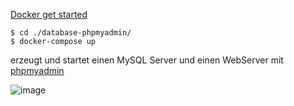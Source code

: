 [Docker get started](https://www.docker.com/get-started/)

```shell
$ cd ./database-phpmyadmin/
$ docker-compose up
```

erzeugt und startet einen MySQL Server und einen WebServer mit [phpmyadmin](http://localhost:33006/)

![image](https://user-images.githubusercontent.com/95356557/161674056-89d22b89-6af6-44bb-a767-a59232525843.png)
